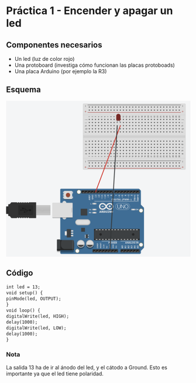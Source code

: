 # Práctica 1 - Encender y apagar un led
## Componentes necesarios
- Un led (luz de color rojo)
- Una protoboard (investiga cómo funcionan las placas protoboads)
- Una placa Arduino (por ejemplo la R3) 
## Esquema
![](Practica_1.png)
## Código
```
int led = 13;
void setup() {
pinMode(led, OUTPUT);
}
void loop() {
digitalWrite(led, HIGH);
delay(1000);
digitalWrite(led, LOW);
delay(1000);
}
```

### Nota
La salida 13 ha de ir al ánodo del led, y el cátodo a Ground. Esto es importante ya que el led tiene polaridad.



